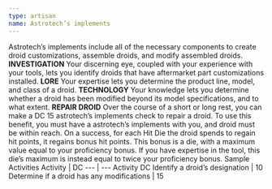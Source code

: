 ```yaml
---
type: artisan
name: Astrotech’s implements
---
```

Astrotech’s implements include all of the necessary components to create droid customizations, assemble droids, and modify assembled droids.
__INVESTIGATION__
Your discerning eye, coupled with your experience with your tools, lets you identify droids that have aftermarket part customizations installed.
__LORE__
Your expertise lets you determine the product line, model, and class of a droid.
__TECHNOLOGY__
Your knowledge lets you determine whether a droid has been modified beyond its model specifications, and to what extent.
__REPAIR DROID__
Over the course of a short or long rest, you can make a DC 15 astrotech’s implements check to repair a droid. To use this benefit, you must have a astrotech’s implements with you, and droid must be within reach. On a success, for each Hit Die the droid spends to regain hit points, it regains bonus hit points. This bonus is a die, with a maximum value equal to your proficiency bonus. If you have expertise in the tool, this die’s maximum is instead equal to twice your proficiency bonus.
Sample Activities
Activity | DC
--- | ---
Activity	DC
Identify a droid’s designation | 10
Determine if a droid has any modifications | 15
